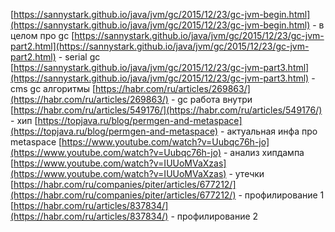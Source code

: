 
[https://sannystark.github.io/java/jvm/gc/2015/12/23/gc-jvm-begin.html](https://sannystark.github.io/java/jvm/gc/2015/12/23/gc-jvm-begin.html) - в целом про gc [https://sannystark.github.io/java/jvm/gc/2015/12/23/gc-jvm-part2.html](https://sannystark.github.io/java/jvm/gc/2015/12/23/gc-jvm-part2.html) - serial gc [https://sannystark.github.io/java/jvm/gc/2015/12/23/gc-jvm-part3.html](https://sannystark.github.io/java/jvm/gc/2015/12/23/gc-jvm-part3.html) - cms gc алгоритмы [https://habr.com/ru/articles/269863/](https://habr.com/ru/articles/269863/) - gc работа внутри [https://habr.com/ru/articles/549176/](https://habr.com/ru/articles/549176/) - хип [https://topjava.ru/blog/permgen-and-metaspace](https://topjava.ru/blog/permgen-and-metaspace) - актуальная инфа про metaspace [https://www.youtube.com/watch?v=Uubqc76h-jo](https://www.youtube.com/watch?v=Uubqc76h-jo) - анализ хипдампа [https://www.youtube.com/watch?v=IUUoMVaXzas](https://www.youtube.com/watch?v=IUUoMVaXzas) - утечки [https://habr.com/ru/companies/piter/articles/677212/](https://habr.com/ru/companies/piter/articles/677212/) - профилирование 1 [https://habr.com/ru/articles/837834/](https://habr.com/ru/articles/837834/) - профилирование 2